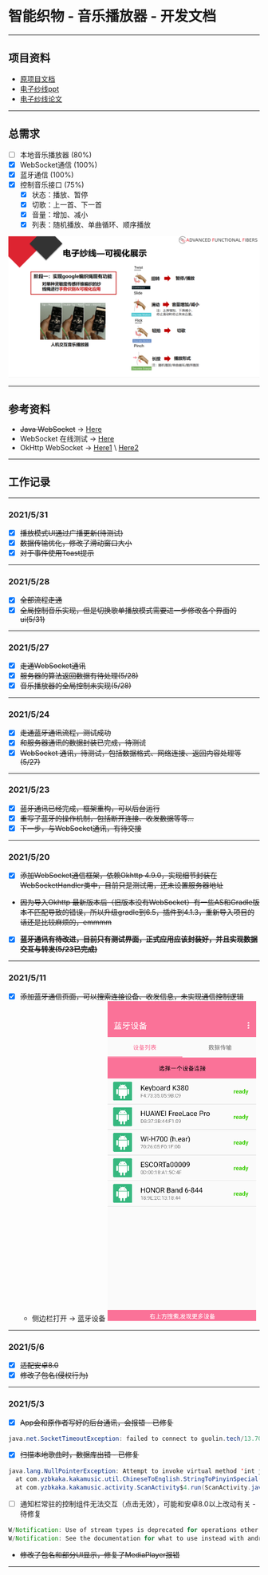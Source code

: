 # 智能织物 - 音乐播放器 - 开发文档

---

## 项目资料

* [原项目文档](./README.old.md)
* [电子纱线ppt](./data/电子纱线绳音乐器.pptx)
* [电子纱线论文](./data/E-textile%20Microinteractions%20Augmenting%20Twist%20with.pdf)

---

## 总需求

* [ ] 本地音乐播放器 (80%)
* [x] WebSocket通信 (100%)
* [x] 蓝牙通信 (100%)
* [x] 控制音乐接口 (75%)
  * [x] 状态：播放、暂停
  * [x] 切歌：上一首、下一首
  * [x] 音量：增加、减小
  * [x] 列表：随机播放、单曲循环、顺序播放

![Task](./data/Task_2021-05-06.png)

---

## 参考资料

* ~~Java WebSocket~~ -> [Here](https://www.jianshu.com/p/7b919910c892)
* WebSocket 在线测试 -> [Here](http://www.websocket-test.com/)
* OkHttp WebSocket -> [Here1](http://www.voycn.com/article/android-appruhejiezhuokhttpshiyongwebsocketshixianyufuwuqishishishuangxiangtongxinshier) \ [Here2](https://blog.csdn.net/kris_fei/article/details/80286968)

---

## 工作记录

---

### 2021/5/31

* [x] ~~播放模式UI通过广播更新(待测试)~~
* [x] ~~数据传输优化，修改了滑动窗口大小~~
* [x] ~~对于事件使用Toast提示~~

---

### 2021/5/28

* [x] ~~全部流程走通~~
* [x] ~~全局控制音乐实现，但是切换歌单播放模式需要进一步修改各个界面的ui(5/31)~~

---

### 2021/5/27

* [x] ~~走通WebSocket通讯~~
* [x] ~~服务器的算法返回数据有待处理(5/28)~~
* [x] ~~音乐播放器的全局控制未实现(5/28)~~

---

### 2021/5/24

* [x] ~~走通蓝牙通讯流程，测试成功~~
* [x] ~~和服务器通讯的数据封装已完成，待测试~~
* [x] ~~WebSocket 通讯，待测试，包括数据格式、网络连接、返回内容处理等(5/27)~~

---

### 2021/5/23

* [x] ~~蓝牙通讯已经完成，框架重构，可以后台运行~~
* [x] ~~重写了蓝牙的操作机制，包括断开连接、收发数据等等...~~
* [x] ~~下一步，与WebSocket通讯，有待交接~~

---

### 2021/5/20

* [x] ~~添加WebSocket通信框架，依赖Okhttp 4.9.0，实现细节封装在WebSocketHandler类中，目前只是测试用，还未设置服务器地址~~
* ~~因为导入Okhttp 最新版本后（旧版本没有WebSocket）有一些AS和Gradle版本不匹配导致的错误，所以升级gradle到6.5，插件到4.1.3，重新导入项目的话还是比较麻烦的，emmmm~~
* [x] ~~__蓝牙通讯有待改进，目前只有测试界面，正式应用应该封装好，并且实现数据交互与转发(5/23已完成)__~~

---

### 2021/5/11

* [x] ~~添加蓝牙通信页面，可以搜索连接设备、收发信息，未实现通信控制逻辑~~
  * 侧边栏打开 -> 蓝牙设备
  ![蓝牙设备界面](./pic/bluetooth%20activity.png)

---

### 2021/5/6

* [x] ~~适配安卓8.0~~
* [x] ~~修改了包名(侵权行为)~~

---

### 2021/5/3

* [x] ~~App会和原作者写好的后台通讯，会报错 - 已修复~~

```Java
java.net.SocketTimeoutException: failed to connect to guolin.tech/13.70.26.68 (port 80) from /10.202.46.171 (port 43832) after 10000ms
```

* [x] ~~扫描本地歌曲时，数据库出错 - 已修复~~

```Java
java.lang.NullPointerException: Attempt to invoke virtual method 'int java.lang.String.length()' on a null object reference
  at com.yzbkaka.kakamusic.util.ChineseToEnglish.StringToPinyinSpecial(ChineseToEnglish.java:75)
  at com.yzbkaka.kakamusic.activity.ScanActivity$4.run(ScanActivity.java:224)
```

* [ ] 通知栏常驻的控制组件无法交互（点击无效），可能和安卓8.0以上改动有关 - 待修复

```Java
W/Notification: Use of stream types is deprecated for operations other than volume control
W/Notification: See the documentation for what to use instead with android.media.AudioAttributes to qualify your playback use case
```

* ~~修改了包名和部分UI显示，修复了MediaPlayer报错~~

---
